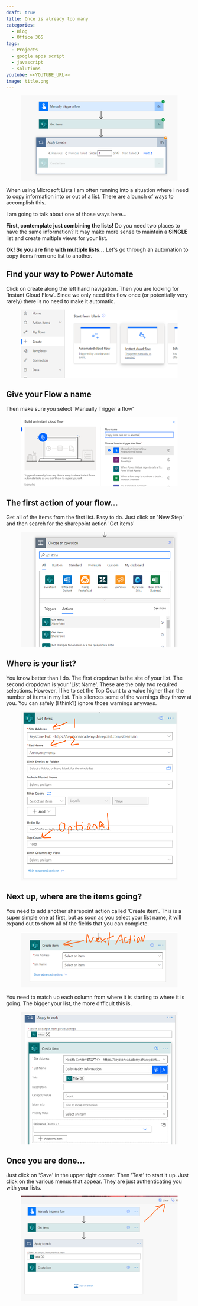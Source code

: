 ```yaml
---
draft: true
title: Once is already too many
categories:
  - Blog
  - Office 365
tags:
  - Projects
  - google apps script
  - javascript
  - solutions
youtube: <<YOUTUBE_URL>>
image: title.png
---
```


<figure>
    <img src="title.png" alt="power automate" />
</figure>


When using Microsoft Lists I am often running into a situation where I need to copy information into or out of a list. There are a bunch of ways to accomplish this.

I am going to talk about one of those ways here...

**First, contemplate just combining the lists!** Do you need two places to have the same information? It may make more sense to maintain a **SINGLE** list and create multiple views for your list.

**Ok! So you are fine with multiple lists...** Let's go through an automation to copy items from one list to another.

## Find your way to Power Automate

Click on create along the left hand navigation. Then you are looking for 'Instant Cloud Flow'. Since we only need this flow once (or potentially very rarely) there is no need to make it automatic.

<figure>
    <img src="first.png" />
</figure>

## Give your Flow a name

Then make sure you select 'Manually Trigger a flow'

<figure>
    <img src="second.png" />
</figure>

## The first action of your flow...

Get all of the items from the first list. Easy to do. Just click on 'New Step' and then search for the sharepoint action 'Get items'

<figure>
    <img src="third.png" />
</figure>

## Where is your list?

You know better than I do. The first dropdown is the site of your list. The second dropdown is your 'List Name'. These are the only two required selections. However, I like to set the Top Count to a value higher than the number of items in my list. This silences some of the warnings they throw at you. You can safely (I think?) ignore those warnings anyways.

<figure>
    <img src="fourth.png" />
</figure>

## Next up, where are the items going?

You need to add another sharepoint action called 'Create item'. This is a super simple one at first, but as soon as you select your list name, it will expand out to show all of the fields that you can complete.

<figure>
    <img src="fifth.png" />
</figure>

You need to match up each column from where it is starting to where it is going. The bigger your list, the more difficult this is.

<figure>
    <img src="sixth.png" />
</figure>

## Once you are done...

Just click on 'Save' in the upper right corner. Then 'Test' to start it up. Just click on the various menus that appear. They are just authenticating you with your lists.

<figure>
    <img src="seventh.png" />
</figure>
